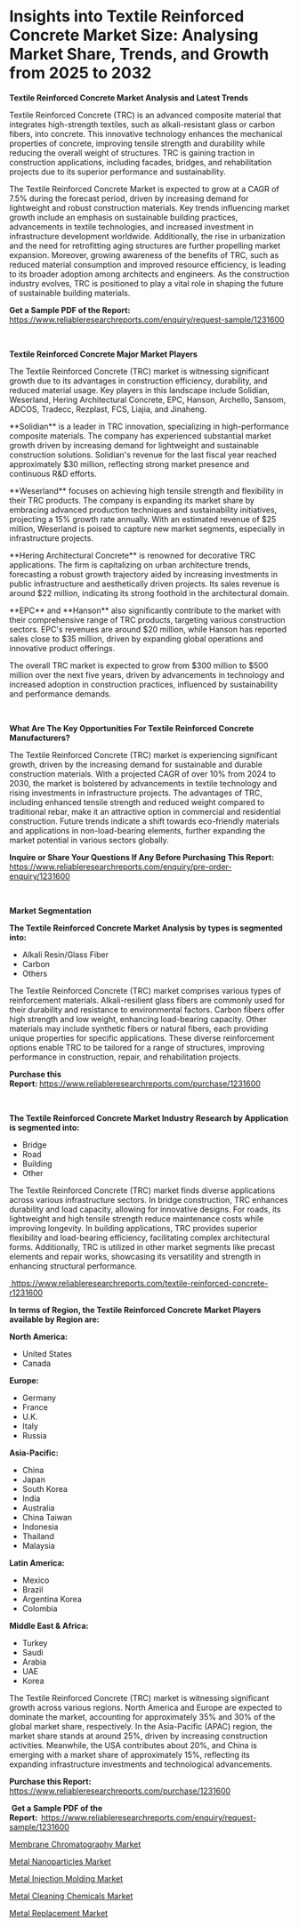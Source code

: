 <p><h1>Insights into Textile Reinforced Concrete Market Size: Analysing Market Share, Trends, and Growth from 2025 to 2032</h1></p><p><strong>Textile Reinforced Concrete Market Analysis and Latest Trends</strong></p>
<p><p>Textile Reinforced Concrete (TRC) is an advanced composite material that integrates high-strength textiles, such as alkali-resistant glass or carbon fibers, into concrete. This innovative technology enhances the mechanical properties of concrete, improving tensile strength and durability while reducing the overall weight of structures. TRC is gaining traction in construction applications, including facades, bridges, and rehabilitation projects due to its superior performance and sustainability.</p><p>The Textile Reinforced Concrete Market is expected to grow at a CAGR of 7.5% during the forecast period, driven by increasing demand for lightweight and robust construction materials. Key trends influencing market growth include an emphasis on sustainable building practices, advancements in textile technologies, and increased investment in infrastructure development worldwide. Additionally, the rise in urbanization and the need for retrofitting aging structures are further propelling market expansion. Moreover, growing awareness of the benefits of TRC, such as reduced material consumption and improved resource efficiency, is leading to its broader adoption among architects and engineers. As the construction industry evolves, TRC is positioned to play a vital role in shaping the future of sustainable building materials.</p></p>
<p><strong>Get a Sample PDF of the Report:&nbsp;</strong> <a href="https://www.reliableresearchreports.com/enquiry/request-sample/1231600?utm_campaign=16&utm_medium=2&utm_source=Github&utm_content=ia&utm_term=02042025&utm_id=textile-reinforced-concrete">https://www.reliableresearchreports.com/enquiry/request-sample/1231600</a></p>
<p>&nbsp;</p>
<p><strong>Textile Reinforced Concrete Major Market Players</strong></p>
<p><p>The Textile Reinforced Concrete (TRC) market is witnessing significant growth due to its advantages in construction efficiency, durability, and reduced material usage. Key players in this landscape include Solidian, Weserland, Hering Architectural Concrete, EPC, Hanson, Archello, Sansom, ADCOS, Tradecc, Rezplast, FCS, Liajia, and Jinaheng.</p><p>**Solidian** is a leader in TRC innovation, specializing in high-performance composite materials. The company has experienced substantial market growth driven by increasing demand for lightweight and sustainable construction solutions. Solidian's revenue for the last fiscal year reached approximately $30 million, reflecting strong market presence and continuous R&D efforts.</p><p>**Weserland** focuses on achieving high tensile strength and flexibility in their TRC products. The company is expanding its market share by embracing advanced production techniques and sustainability initiatives, projecting a 15% growth rate annually. With an estimated revenue of $25 million, Weserland is poised to capture new market segments, especially in infrastructure projects.</p><p>**Hering Architectural Concrete** is renowned for decorative TRC applications. The firm is capitalizing on urban architecture trends, forecasting a robust growth trajectory aided by increasing investments in public infrastructure and aesthetically driven projects. Its sales revenue is around $22 million, indicating its strong foothold in the architectural domain.</p><p>**EPC** and **Hanson** also significantly contribute to the market with their comprehensive range of TRC products, targeting various construction sectors. EPC's revenues are around $20 million, while Hanson has reported sales close to $35 million, driven by expanding global operations and innovative product offerings.</p><p>The overall TRC market is expected to grow from $300 million to $500 million over the next five years, driven by advancements in technology and increased adoption in construction practices, influenced by sustainability and performance demands.</p></p>
<p>&nbsp;</p>
<p><strong>What Are The Key Opportunities For Textile Reinforced Concrete Manufacturers?</strong></p>
<p><p>The Textile Reinforced Concrete (TRC) market is experiencing significant growth, driven by the increasing demand for sustainable and durable construction materials. With a projected CAGR of over 10% from 2024 to 2030, the market is bolstered by advancements in textile technology and rising investments in infrastructure projects. The advantages of TRC, including enhanced tensile strength and reduced weight compared to traditional rebar, make it an attractive option in commercial and residential construction. Future trends indicate a shift towards eco-friendly materials and applications in non-load-bearing elements, further expanding the market potential in various sectors globally.</p></p>
<p><strong>Inquire or Share Your Questions If Any Before Purchasing This Report:</strong> <a href="https://www.reliableresearchreports.com/enquiry/pre-order-enquiry/1231600?utm_campaign=16&utm_medium=2&utm_source=Github&utm_content=ia&utm_term=02042025&utm_id=textile-reinforced-concrete">https://www.reliableresearchreports.com/enquiry/pre-order-enquiry/1231600</a></p>
<p>&nbsp;</p>
<p><strong>Market Segmentation</strong></p>
<p><strong>The Textile Reinforced Concrete Market Analysis by types is segmented into:</strong></p>
<p><ul><li>Alkali Resin/Glass Fiber</li><li>Carbon</li><li>Others</li></ul></p>
<p><p>The Textile Reinforced Concrete (TRC) market comprises various types of reinforcement materials. Alkali-resilient glass fibers are commonly used for their durability and resistance to environmental factors. Carbon fibers offer high strength and low weight, enhancing load-bearing capacity. Other materials may include synthetic fibers or natural fibers, each providing unique properties for specific applications. These diverse reinforcement options enable TRC to be tailored for a range of structures, improving performance in construction, repair, and rehabilitation projects.</p></p>
<p><strong>Purchase this Report:&nbsp;</strong><a href="https://www.reliableresearchreports.com/purchase/1231600?utm_campaign=16&utm_medium=2&utm_source=Github&utm_content=ia&utm_term=02042025&utm_id=textile-reinforced-concrete">https://www.reliableresearchreports.com/purchase/1231600</a></p>
<p>&nbsp;</p>
<p><strong>The Textile Reinforced Concrete Market Industry Research by Application is segmented into:</strong></p>
<p><ul><li>Bridge</li><li>Road</li><li>Building</li><li>Other</li></ul></p>
<p><p>The Textile Reinforced Concrete (TRC) market finds diverse applications across various infrastructure sectors. In bridge construction, TRC enhances durability and load capacity, allowing for innovative designs. For roads, its lightweight and high tensile strength reduce maintenance costs while improving longevity. In building applications, TRC provides superior flexibility and load-bearing efficiency, facilitating complex architectural forms. Additionally, TRC is utilized in other market segments like precast elements and repair works, showcasing its versatility and strength in enhancing structural performance.</p></p>
<p><a href="https://www.reliableresearchreports.com/textile-reinforced-concrete-r1231600?utm_campaign=16&utm_medium=2&utm_source=Github&utm_content=ia&utm_term=02042025&utm_id=textile-reinforced-concrete">&nbsp;https://www.reliableresearchreports.com/textile-reinforced-concrete-r1231600</a></p>
<p><strong>In terms of Region, the Textile Reinforced Concrete Market Players available by Region are:</strong></p>
<p>
    <p> <strong> North America: </strong>
        <ul>
            <li>United States</li>
            <li>Canada</li>
        </ul>
        </p> 
    <p> <strong> Europe: </strong>
        <ul>
            <li>Germany</li>
            <li>France</li>
            <li>U.K.</li>
            <li>Italy</li>
            <li>Russia</li>
        </ul>
        </p> 
    <p> <strong> Asia-Pacific: </strong>
        <ul>
            <li>China</li>
            <li>Japan</li>
            <li>South Korea</li>
            <li>India</li>
            <li>Australia</li>
            <li>China Taiwan</li>
            <li>Indonesia</li>
            <li>Thailand</li>
            <li>Malaysia</li>
        </ul>
        </p> 
    <p> <strong> Latin America: </strong>
        <ul>
            <li>Mexico</li>
            <li>Brazil</li>
            <li>Argentina Korea</li>
            <li>Colombia</li>
        </ul>
        </p> 
    <p> <strong> Middle East & Africa: </strong>
        <ul>
            <li>Turkey</li>
            <li>Saudi</li>
            <li>Arabia</li>
            <li>UAE</li>
            <li>Korea</li>
        </ul>
    </p>
    </p>
<p><p>The Textile Reinforced Concrete (TRC) market is witnessing significant growth across various regions. North America and Europe are expected to dominate the market, accounting for approximately 35% and 30% of the global market share, respectively. In the Asia-Pacific (APAC) region, the market share stands at around 25%, driven by increasing construction activities. Meanwhile, the USA contributes about 20%, and China is emerging with a market share of approximately 15%, reflecting its expanding infrastructure investments and technological advancements.</p></p>
<p><strong>Purchase this Report: </strong><a href="https://www.reliableresearchreports.com/purchase/1231600?utm_campaign=16&utm_medium=2&utm_source=Github&utm_content=ia&utm_term=02042025&utm_id=textile-reinforced-concrete">https://www.reliableresearchreports.com/purchase/1231600</a></p>
<p>&nbsp;<strong>Get a Sample PDF of the Report:&nbsp;&nbsp;</strong><a href="https://www.reliableresearchreports.com/enquiry/request-sample/1231600?utm_campaign=16&utm_medium=2&utm_source=Github&utm_content=ia&utm_term=02042025&utm_id=textile-reinforced-concrete">https://www.reliableresearchreports.com/enquiry/request-sample/1231600</a></p>
<p><strong></strong></p>
<p><p><a href="https://github.com/mehakmiamid1/Market-Research-Report-List-1/blob/main/membrane-chromatography-market.md?utm_campaign=16&utm_medium=2&utm_source=Github&utm_content=ia&utm_term=02042025&utm_id=textile-reinforced-concrete">Membrane Chromatography Market</a></p><p><a href="https://github.com/lelkohydesyj/Market-Research-Report-List-1/blob/main/metal-nanoparticles-market.md?utm_campaign=16&utm_medium=2&utm_source=Github&utm_content=ia&utm_term=02042025&utm_id=textile-reinforced-concrete">Metal Nanoparticles Market</a></p><p><a href="https://github.com/thanenegenqa/Market-Research-Report-List-1/blob/main/metal-injection-molding-market.md?utm_campaign=16&utm_medium=2&utm_source=Github&utm_content=ia&utm_term=02042025&utm_id=textile-reinforced-concrete">Metal Injection Molding Market</a></p><p><a href="https://github.com/cachaskluwe/Market-Research-Report-List-1/blob/main/metal-cleaning-chemicals-market.md?utm_campaign=16&utm_medium=2&utm_source=Github&utm_content=ia&utm_term=02042025&utm_id=textile-reinforced-concrete">Metal Cleaning Chemicals Market</a></p><p><a href="https://github.com/cezilfinerv9/Market-Research-Report-List-1/blob/main/metal-replacement-market.md?utm_campaign=16&utm_medium=2&utm_source=Github&utm_content=ia&utm_term=02042025&utm_id=textile-reinforced-concrete">Metal Replacement Market</a></p></p>